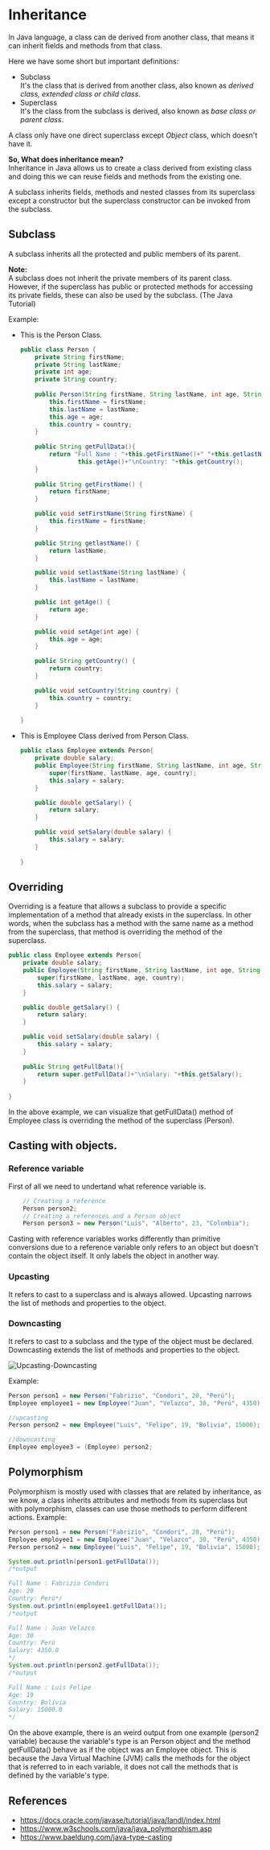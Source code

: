 # Inheritance

In Java language, a class can de derived from another class, that means it can inherit fields and methods from that class.

Here we have some short but important definitions:
- Subclass  
    It's the class that is derived from another class, also known as *derived class, extended class or child class*.
- Superclass    
    It's the class from the subclass is derived, also known as *base class or parent class*.

A class only have one direct superclass except *Object* class, which doesn't have it.

**So, What does inheritance mean?**     
Inheritance in Java allows us to create a class derived from existing class and doing this we can reuse fields and methods from the existing one.

A subclass inherits fields, methods and nested classes from its superclass except a constructor but the superclass constructor can be invoked from the subclass.

## Subclass
A subclass inherits all the protected and public members of its parent.    

**Note:**       
A subclass does not inherit the private members of its parent class. However, if the superclass has public or protected methods for accessing its private fields, these can also be used by the subclass. (The Java Tutorial)


Example:    
- This is the Person Class.
    ```Java
    public class Person {
        private String firstName;
        private String lastName;
        private int age;
        private String country;
        
        public Person(String firstName, String lastName, int age, String country){
            this.firstName = firstName;
            this.lastName = lastName;
            this.age = age;
            this.country = country;
        }
        
        public String getFullData(){
            return "Full Name : "+this.getFirstName()+" "+this.getlastName()+"\nAge: "+
                    this.getAge()+"\nCountry: "+this.getCountry();
        }
        
        public String getFirstName() {
            return firstName;
        }

        public void setFirstName(String firstName) {
            this.firstName = firstName;
        }

        public String getlastName() {
            return lastName;
        }

        public void setlastName(String lastName) {
            this.lastName = lastName;
        }

        public int getAge() {
            return age;
        }

        public void setAge(int age) {
            this.age = age;
        }

        public String getCountry() {
            return country;
        }

        public void setCountry(String country) {
            this.country = country;
        }
        
    }
    ```
- This is Employee Class derived from Person Class.
    ```java
    public class Employee extends Person{
        private double salary;
        public Employee(String firstName, String lastName, int age, String country, double salary){
            super(firstName, lastName, age, country);
            this.salary = salary;
        }

        public double getSalary() {
            return salary;
        }

        public void setSalary(double salary) {
            this.salary = salary;
        }
        
    }
    ```

## Overriding
Overriding is a feature that allows a subclass to provide a specific implementation of a method that already exists in the superclass. In other words, when the subclass has a method with the same name as a method from the superclass, that method is overriding the method of the superclass.
```Java
public class Employee extends Person{
    private double salary;
    public Employee(String firstName, String lastName, int age, String country, double salary){
        super(firstName, lastName, age, country);
        this.salary = salary;
    }

    public double getSalary() {
        return salary;
    }

    public void setSalary(double salary) {
        this.salary = salary;
    }
    
    public String getFullData(){
        return super.getFullData()+"\nSalary: "+this.getSalary();
    }
    
}
```
In the above example, we can visualize that getFullData() method of Employee class is overriding the method of the superclass (Person).
## Casting with objects.

### Reference variable
First of all we need to undertand what reference variable is.
```Java
    // Creating a reference
    Person person2;
    // Creating a references and a Person object
    Person person3 = new Person("Luis", "Alberto", 23, "Colombia");
```
Casting with reference variables works differently than primitive conversions due to a reference variable only refers to an object but doesn't contain the object itself.
It only labels the object in another way.
### Upcasting
It refers to cast to a superclass and is always allowed. Upcasting narrows the list of methods and properties to the object.
### Downcasting
It refers to cast to a subclass and the type of the object must be declared. Downcasting extends the list of methods and properties to the object.

![Upcasting-Downcasting](https://i.stack.imgur.com/Lkn0S.png "Image of downcasting and upcasting explanation.")

Example:
```Java
Person person1 = new Person("Fabrizio", "Condori", 20, "Perú");
Employee employee1 = new Employee("Juan", "Velazco", 30, "Perú", 4350);

//upcasting
Person person2 = new Employee("Luis", "Felipe", 19, "Bolivia", 15000);

//downcasting
Employee employee3 = (Employee) person2;
```

## Polymorphism
Polymorphism is mostly used with classes that are related by inheritance, as we know, a class inherits attributes and methods from its superclass but with polymorphism, classes can use those methods to perform different actions.
Example:
```Java
Person person1 = new Person("Fabrizio", "Condori", 20, "Perú");
Employee employee1 = new Employee("Juan", "Velazco", 30, "Perú", 4350);
Person person2 = new Employee("Luis", "Felipe", 19, "Bolivia", 15000);

System.out.println(person1.getFullData());
/*output

Full Name : Fabrizio Condori
Age: 20
Country: Perú*/
System.out.println(employee1.getFullData());
/*output

Full Name : Juan Velazco
Age: 30
Country: Perú
Salary: 4350.0
*/
System.out.println(person2.getFullData());
/*output

Full Name : Luis Felipe
Age: 19
Country: Bolivia
Salary: 15000.0
*/
```
On the above example, there is an weird output from one example (person2 variable) because the variable's type is an Person object and the method getFullData() behave as if the object was an Employee object. 
This is because the Java Virtual Machine (JVM) calls the methods for the object that is referred to in each variable, it does not call the methods that is defined by the variable's type.

## References
- https://docs.oracle.com/javase/tutorial/java/IandI/index.html
- https://www.w3schools.com/java/java_polymorphism.asp
- https://www.baeldung.com/java-type-casting

